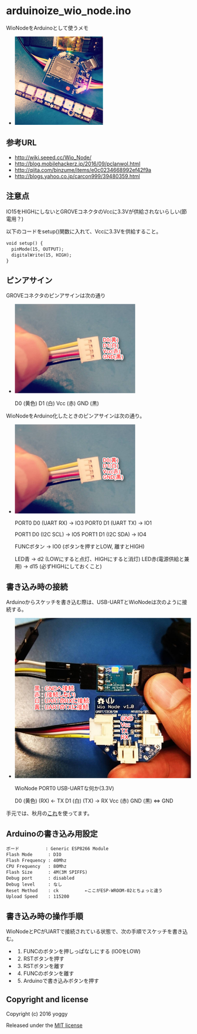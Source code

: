 arduinoize_wio_node.ino
====
WioNodeをArduinoとして使うメモ

* ![img01.jpg](img01.jpg)

参考URL
----
* http://wiki.seeed.cc/Wio_Node/
* http://blog.mobilehackerz.jp/2016/09/pclanwol.html
* http://qiita.com/binzume/items/e0c0234668992ef42f9a
* http://blogs.yahoo.co.jp/carcon999/39480359.html

注意点
---
IO15をHIGHにしないとGROVEコネクタのVccに3.3Vが供給されないらしい(節電用？)

以下のコードをsetup()関数に入れて、Vccに3.3Vを供給すること。

    void setup() {
      pinMode(15, OUTPUT);
      digitalWrite(15, HIGH);
    }

ピンアサイン
----
GROVEコネクタのピンアサインは次の通り

* ![img02.png](img02.png)

    D0  (黄色)
    D1  (白)
    Vcc (赤)
    GND (黒)

WioNodeをArduino化したときのピンアサインは次の通り。

* ![img02.png](img02.png)

    PORT0 D0 (UART RX)    → IO3
    PORT0 D1 (UART TX)    → IO1
    
    PORT1 D0 (I2C SCL)    → IO5
    PORT1 D1 (I2C SDA)    → IO4
    
    FUNCボタン            → IO0 (ボタンを押すとLOW, 離すとHIGH)
    
    LED青                 → d2  (LOWにすると点灯、HIGHにすると消灯)
    LED赤(電源供給と兼用) → d15 (必ずHIGHにしておくこと)


書き込み時の接続
----
Arduinoからスケッチを書き込む際は、USB-UARTとWioNodeは次のように接続する。

* ![img04.png](img04.png)

    WioNode PORT0         USB-UARTな何か(3.3V)
    
    D0  (黄色) (RX)   ←  TX
    D1  (白)   (TX)   →  RX
    Vcc (赤)
    GND (黒)          ⇔  GND

手元では、秋月の[これ](http://akizukidenshi.com/catalog/g/gM-08461/)を使ってます。

Arduinoの書き込み用設定
----

    ボード          : Generic ESP8266 Module
    Flash Mode      : DIO
    Flash Frequency : 40Mhz
    CPU Frequency   : 80Mhz
    Flash Size      : 4M(3M SPIFFS)
    Debug port      : disabled
    Debug level     : なし
    Reset Method    : ck          ←ここがESP-WROOM-02とちょっと違う
    Upload Speed    : 115200

書き込み時の操作手順
----
WioNodeとPCがUARTで接続されている状態で、次の手順でスケッチを書き込む。

- 1. FUNCのボタンを押しっぱなしにする (IO0をLOW)
- 2. RSTボタンを押す
- 3. RSTボタンを離す
- 4. FUNCのボタンを離す
- 5. Arduinoで書き込みボタンを押す

Copyright and license
----

Copyright (c) 2016 yoggy

Released under the [MIT license](LICENSE.txt)